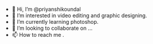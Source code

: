 - 👋 Hi, I’m @priyanshikoundal
- 👀 I’m interested in video editing and graphic designing.
- 🌱 I’m currently learning photoshop.
- 💞️ I’m looking to collaborate on ...
- 📫 How to reach me .

<!---
priyanshikoundal/priyanshikoundal is a ✨ special ✨ repository because its `README.md` (this file) appears on your GitHub profile.
You can click the Preview link to take a look at your changes.
--->
